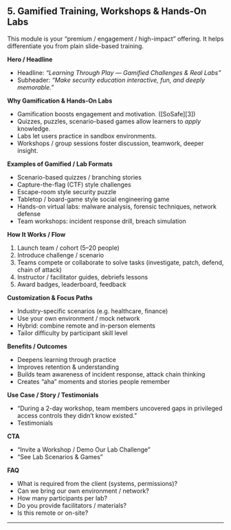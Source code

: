 ## 5. **Gamified Training, Workshops & Hands-On Labs**

This module is your “premium / engagement / high-impact” offering. It helps differentiate you from plain slide-based training.

**Hero / Headline**

* Headline: *“Learning Through Play — Gamified Challenges & Real Labs”*
* Subheader: *“Make security education interactive, fun, and deeply memorable.”*

**Why Gamification & Hands-On Labs**

* Gamification boosts engagement and motivation. ([SoSafe][3])
* Quizzes, puzzles, scenario-based games allow learners to *apply* knowledge.
* Labs let users practice in sandbox environments.
* Workshops / group sessions foster discussion, teamwork, deeper insight.

**Examples of Gamified / Lab Formats**

* Scenario-based quizzes / branching stories
* Capture-the-flag (CTF) style challenges
* Escape-room style security puzzle
* Tabletop / board-game style social engineering game
* Hands-on virtual labs: malware analysis, forensic techniques, network defense
* Team workshops: incident response drill, breach simulation

**How It Works / Flow**

1. Launch team / cohort (5–20 people)
2. Introduce challenge / scenario
3. Teams compete or collaborate to solve tasks (investigate, patch, defend, chain of attack)
4. Instructor / facilitator guides, debriefs lessons
5. Award badges, leaderboard, feedback

**Customization & Focus Paths**

* Industry-specific scenarios (e.g. healthcare, finance)
* Use your own environment / mock network
* Hybrid: combine remote and in-person elements
* Tailor difficulty by participant skill level

**Benefits / Outcomes**

* Deepens learning through practice
* Improves retention & understanding
* Builds team awareness of incident response, attack chain thinking
* Creates “aha” moments and stories people remember

**Use Case / Story / Testimonials**

* “During a 2-day workshop, team members uncovered gaps in privileged access controls they didn’t know existed.”
* Testimonials

**CTA**

* “Invite a Workshop / Demo Our Lab Challenge”
* “See Lab Scenarios & Games”

**FAQ**

* What is required from the client (systems, permissions)?
* Can we bring our own environment / network?
* How many participants per lab?
* Do you provide facilitators / materials?
* Is this remote or on-site?

---
